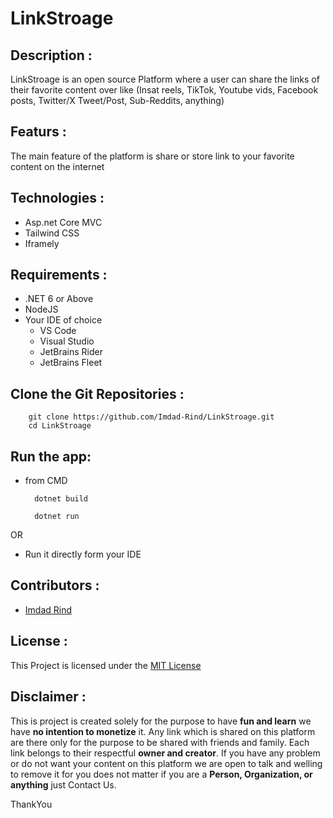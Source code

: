 # LinkStroage

## Description : 
LinkStroage is an open source Platform where a user can share the links of their favorite content over like (Insat reels, TikTok, Youtube vids, Facebook posts, Twitter/X Tweet/Post, Sub-Reddits, anything)

## Featurs :
The main feature of the platform is share or store link to your favorite content on the internet

## Technologies :
- Asp.net Core MVC
- Tailwind CSS
- Iframely 

## Requirements :
- .NET 6 or Above
- NodeJS
- Your IDE of choice
  * VS Code
  * Visual Studio
  * JetBrains Rider
  * JetBrains Fleet

## Clone the Git Repositories :
```shell
    git clone https://github.com/Imdad-Rind/LinkStroage.git
    cd LinkStroage
```

## Run the app:
- from CMD

        dotnet build
        
        dotnet run

OR

- Run it directly form your IDE

## Contributors :

- [Imdad Rind](https://github.com/imdad-rind)

## License :

This Project is licensed under the [MIT License](https://github.com/Imdad-Rind/LinkStroage/blob/main/LICENSE)

## Disclaimer :

This is project is created solely for the purpose to have **fun and learn** we have **no intention to monetize** it.
Any link which is shared on this platform are there only for the purpose to be shared with friends and family.
Each link belongs to their respectful **owner and creator**.
If you have any problem or do not want your content on this platform we are open to talk and welling to remove it for you does not matter if you are a **Person, Organization, or anything** just Contact Us.

ThankYou

